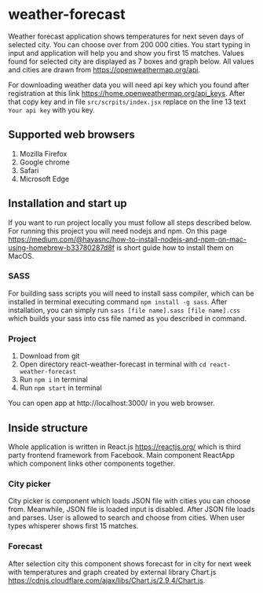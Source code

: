 # weather-forecast

Weather forecast application shows temperatures for
next seven days of selected city. You can choose over
from 200 000 cities. You start typing in input and application
will help you and show you first 15 matches. Values
found for selected city are displayed as 7 boxes and
graph below. All values and cities are drawn from
https://openweathermap.org/api. 

For downloading weather data you will need api key which
you found after registration at this link https://home.openweathermap.org/api_keys.
After that copy key and in file `src/scrpits/index.jsx` replace on the line 13
text `Your api key` with you key.

## Supported web browsers

1. Mozilla Firefox
2. Google chrome
3. Safari
4. Microsoft Edge

## Installation and start up

If you want to run project locally you must follow all steps described
below. For running this project you will need nodejs and npm. On this 
page https://medium.com/@hayasnc/how-to-install-nodejs-and-npm-on-mac-using-homebrew-b33780287d8f 
is short guide how to install them on MacOS.

### SASS

For building sass scripts you will need to install sass compiler, which
can be installed in terminal executing command `npm install -g sass`.
After installation, you can simply run `sass [file name].sass [file name].css`
which builds your sass into css file named as you described in command. 

### Project

1. Download from git
2. Open directory react-weather-forecast in terminal with `cd react-weather-forecast`
3. Run `npm i` in terminal
4. Run `npm start` in terminal

You can open app at http://localhost:3000/ in you web browser.

## Inside structure 

Whole application is written in React.js https://reactjs.org/ which is
third party frontend framework from Facebook. 
Main component ReactApp which component links other components together.

### City picker

City picker is component which loads JSON file with cities you can choose
from. Meanwhile, JSON file is loaded input is disabled. After JSON file loads
and parses. User is allowed to search and choose from cities. When user types
whisperer shows first 15 matches.

### Forecast

After selection city this component shows forecast for in city for next
week with temperatures and graph created by external library Chart.js
https://cdnjs.cloudflare.com/ajax/libs/Chart.js/2.9.4/Chart.js.